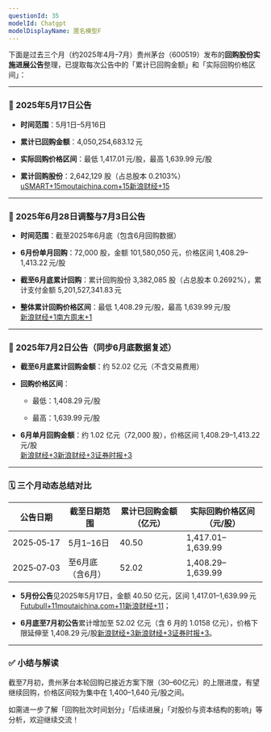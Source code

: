 ```yaml
---
questionId: 35
modelId: Chatgpt
modelDisplayName: 匿名模型F
---
```

下面是过去三个月（约2025年4月–7月）贵州茅台（600519）发布的**回购股份实施进展公告**整理，已提取每次公告中的「累计已回购金额」和「实际回购价格区间」：

---

### 📅 2025年5月17日公告

- **时间范围**：5月1日–5月16日
    
- **累计已回购金额**：4,050,254,683.12 元
    
- **实际回购价格区间**：最低 1,417.01 元/股，最高 1,639.99 元/股
    
- **累计回购股份**：2,642,129 股（占总股本 0.2103%）[uSMART+15moutaichina.com+15新浪财经+15](https://www.moutaichina.com/mtgf/attachDir/2025/05/2025052211083462270.pdf?utm_source=chatgpt.com)
    

---

### 📅 2025年6月28日调整与7月3日公告

- **时间范围**：截至2025年6月底（包含6月回购数据）
    
- **6月份单月回购**：72,000 股，金额 101,580,050 元，价格区间 1,408.29–1,413.22 元/股
    
- **截至6月底累计回购**：累计回购股份 3,382,085 股（占总股本 0.2692%），累计支付金额 5,201,527,341.83 元
    
- **整体累计回购价格区间**：最低 1,408.29 元/股，最高 1,639.99 元/股  
    [新浪财经+1南方周末+1](https://finance.sina.com.cn/jjxw/2025-07-03/doc-infectzs5126350.shtml?utm_source=chatgpt.com)
    

---

### 📅 2025年7月2日公告（同步6月底数据复述）

- **截至6月底累计回购金额**：约 52.02 亿元（不含交易费用）
    
- **回购价格区间**：
    
    - 最低：1,408.29 元/股
        
    - 最高：1,639.99 元/股
        
- **6月单月回购金额**：约 1.02 亿元（72,000 股），价格区间 1,408.29–1,413.22 元/股  
    [新浪财经+3新浪财经+3证券时报+3](https://finance.sina.cn/stock/ssgs/2025-07-02/detail-infeasqh2452366.d.html?cid=80775&node_id=80775&oid=bv%E9%AB%98%E4%BB%BF%E7%BD%91%E5%9D%80%E2%97%8F%E5%BE%AE%E4%BF%A1198099199%E2%97%8Fdnl9&vt=4&utm_source=chatgpt.com)
    

---

### 🗓️ 三个月动态总结对比

|公告日期|截至日期范围|累计已回购金额（亿元）|实际回购价格区间（元/股）|
|---|---|---|---|
|2025‑05‑17|5月1–16日|40.50|1,417.01–1,639.99|
|2025‑07‑03|至6月底（含6月）|52.02|1,408.29–1,639.99|

- **5月份公告**见2025年5月17日，金额 40.50 亿元，区间 1,417.01–1,639.99 元[Futubull+11moutaichina.com+11新浪财经+11](https://www.moutaichina.com/mtgf/attachDir/2025/05/2025052211083462270.pdf?utm_source=chatgpt.com)；
    
- **6月底至7月初公告**累计增加至 52.02 亿元（含 6 月的 1.0158 亿元），价格下限延伸至 1,408.29 元/股[新浪财经+3新浪财经+3证券时报+3](https://finance.sina.com.cn/jjxw/2025-07-03/doc-infectzs5126350.shtml?utm_source=chatgpt.com)。
    

---

### ✅ 小结与解读

截至7月初，贵州茅台本轮回购已接近方案下限（30–60亿元）的上限进度，有望继续回购，价格区间较为集中在 1,400–1,640 元/股之间。

如需进一步了解「回购批次时间划分」「后续进展」「对股价与资本结构的影响」等分析，欢迎继续交流！